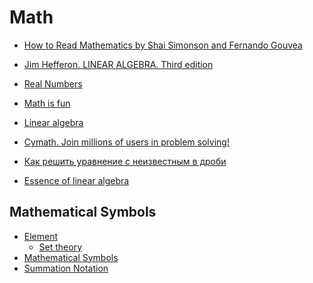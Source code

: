 ﻿# Math

- [How to Read Mathematics by Shai Simonson and Fernando Gouvea](http://www.people.vcu.edu/~dcranston/490/handouts/math-read.html)

- [Jim Hefferon. LINEAR ALGEBRA. Third edition](http://joshua.smcvt.edu/linearalgebra/book.pdf)
- [Real Numbers](https://www.mathsisfun.com/numbers/real-numbers.html)
- [Math is fun](https://www.mathsisfun.com/)
- [Linear algebra](https://www.khanacademy.org/math/linear-algebra)
- [Cymath. Join millions of users in problem solving!](https://www.cymath.com/)
- [Как решить уравнение с неизвестным в дроби](http://math-prosto.ru/?page=pages/linear_equations/solve_equation_unknown_in_fraction.php)
- [Essence of linear algebra](https://www.youtube.com/playlist?list=PLZHQObOWTQDPD3MizzM2xVFitgF8hE_ab)

## Mathematical Symbols

- [Element](https://en.wikipedia.org/wiki/Element_(mathematics))
  - [Set theory](https://en.wikipedia.org/wiki/Set_theory)
- [Mathematical Symbols](https://www.rapidtables.com/math/symbols/Basic_Math_Symbols.html)
- [Summation Notation](http://www.columbia.edu/itc/sipa/math/summation.html)
